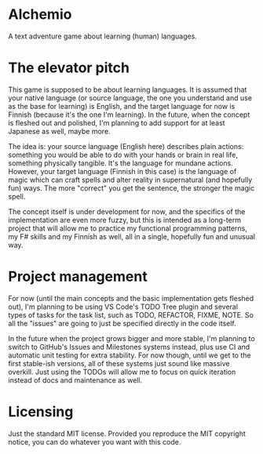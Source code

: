 # Alchemio

A text adventure game about learning (human) languages.

# The elevator pitch

This game is supposed to be about learning languages. It is assumed that your native language (or source language, the one you understand and use as the base for learning) is English, and the target language for now is Finnish (because it's the one I'm learning). In the future, when the concept is fleshed out and polished, I'm planning to add support for at least Japanese as well, maybe more.

The idea is: your source language (English here) describes plain actions: something you would be able to do with your hands or brain in real life, something physically tangible. It's the language for mundane actions. However, your target language (Finnish in this case) is the language of magic which can craft spells and alter reality in supernatural (and hopefully fun) ways. The more "correct" you get the sentence, the stronger the magic spell.

The concept itself is under development for now, and the specifics of the implementation are even more fuzzy, but this is intended as a long-term project that will allow me to practice my functional programming patterns, my F# skills and my Finnish as well, all in a single, hopefully fun and unusual way.

# Project management

For now (until the main concepts and the basic implementation gets fleshed out), I'm planning to be using VS Code's TODO Tree plugin and several types of tasks for the task list, such as TODO, REFACTOR, FIXME, NOTE. So all the "issues" are going to just be specified directly in the code itself.

In the future when the project grows bigger and more stable, I'm planning to switch to GitHub's Issues and Milestones systems instead, plus use CI and automatic unit testing for extra stability. For now though, until we get to the first stable-ish versions, all of these systems just sound like massive overkill. Just using the TODOs will allow me to focus on quick iteration instead of docs and maintenance as well. 

# Licensing

Just the standard MIT license. Provided you reproduce the MIT copyright notice, you can do whatever you want with this code.
